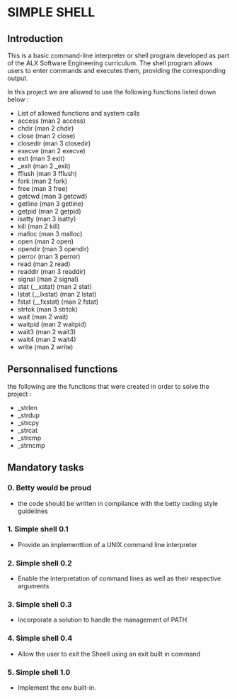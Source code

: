 # SIMPLE SHELL

## Introduction 

 This is a basic command-line interpreter or shell program developed as part of the ALX Software Engineering curriculum. The shell program allows users to enter commands and executes them, providing the corresponding output. 

In this project we are allowed to use the following functions listed down below :
* List of allowed functions and system calls
* access (man 2 access)
* chdir (man 2 chdir)
* close (man 2 close)
* closedir (man 3 closedir)
* execve (man 2 execve)
* exit (man 3 exit)
* _exit (man 2 _exit)
* fflush (man 3 fflush)
* fork (man 2 fork)
* free (man 3 free)
* getcwd (man 3 getcwd)
* getline (man 3 getline)
* getpid (man 2 getpid)
* isatty (man 3 isatty)
*  kill (man 2 kill)
* malloc (man 3 malloc)
* open (man 2 open)
* opendir (man 3 opendir)
* perror (man 3 perror)
* read (man 2 read)
* readdir (man 3 readdir)
* signal (man 2 signal)
* stat (__xstat) (man 2 stat)
* lstat (__lxstat) (man 2 lstat)
* fstat (__fxstat) (man 2 fstat)
* strtok (man 3 strtok)
* wait (man 2 wait)
* waitpid (man 2 waitpid)
* wait3 (man 2 wait3)
* wait4 (man 2 wait4)
* write (man 2 write)

## Personnalised functions
the following are the functions that were created in order to solve the project :
* _strlen
* _strdup
* _strcpy
* _strcat
* _strcmp
* _strncmp

## Mandatory tasks 

### 0. Betty would be proud
* the code should be written in compliance with the betty coding style guidelines

### 1. Simple shell 0.1
* Provide an implementtion of a UNIX command line interpreter
### 2. Simple shell 0.2
* Enable the interpretation of command lines as well as their respective arguments
### 3. Simple shell 0.3
* Incorporate a solution to handle the management of PATH
### 4. Simple shell 0.4
* Allow the user to exit the Sheell using  an exit built in command 
### 5. Simple shell 1.0
* Implement the env built-in.
